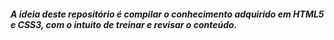 ##### A ideia deste repositório é compilar o conhecimento adquirido em HTML5 e CSS3, com o intuito de treinar e revisar o conteúdo.
